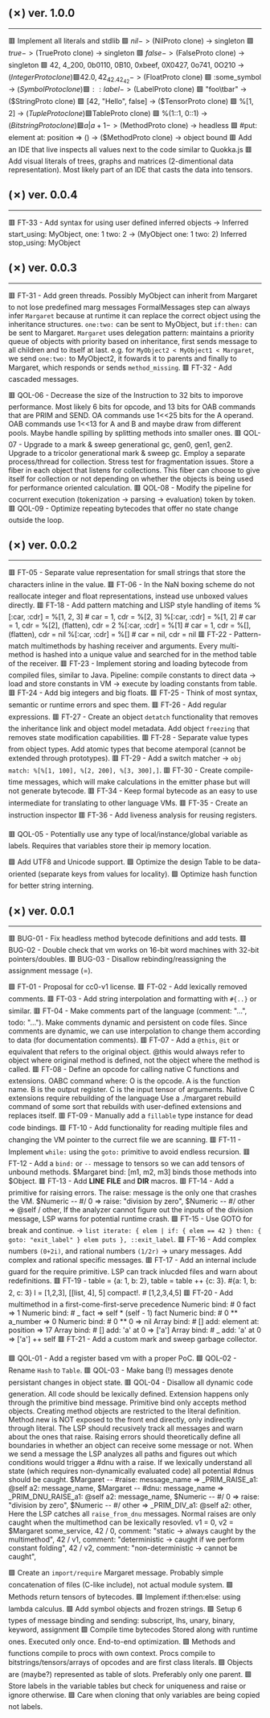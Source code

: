 ## (✗) ver. 1.0.0
-----------------
  🟥 Implement all literals and stdlib
    🟩 $nil                                                  -> ($NilProto clone)   -> singleton
    🟩 $true                                                 -> ($TrueProto clone)  -> singleton
    🟩 $false                                                -> ($FalseProto clone) -> singleton
    🟩 42, 4_200, 0b0110, 0B10, 0xbeef, 0X0427, 0o741, 0O210 -> ($IntegerProto clone)
    🟩 42.0, 42_42.42_42                                     -> ($FloatProto clone)
    🟩 :some_symbol                                          -> ($SymbolProto clone)
    🟩 ::label                                               -> ($LabelProto clone)
    🟩 "foo\tbar"                                            -> ($StringProto clone)
    🟩 [42, "Hello", false]                                  -> ($TensorProto clone)
    🟩 %[1, 2]                                               -> ($TupleProto clone)
    🟩 %{"a": 1, b: 2}                                       -> ($TableProto clone)
    🟩 %(1::1, 0::1)                                         -> ($BitstringProto clone)
    🟩 {a | a + 1}                                           -> ($MethodProto clone) -> headless
    🟩 #put: element at: position => ()                      -> ($MethodProto clone) -> object bound
  🟥 Add an IDE that live inspects all values next to the code similar to Quokka.js
  🟥 Add visual literals of trees, graphs and matrices (2-dimentional data representation).
     Most likely part of an IDE that casts the data into tensors.

## (✗) ver. 0.0.4
-----------------
  🟥 FT-33 - Add syntax for using user defined inferred objects -> Inferred start_using: MyObject, one: 1 two: 2   -> (MyObject one: 1 two: 2) Inferred stop_using: MyObject

## (✗) ver. 0.0.3
-----------------
  🟥 FT-31 - Add green threads.
     Possibly MyObject can inherit from Margaret to not lose predefined marg messages
     FormalMessages step can always infer `Margaret` because at runtime it can replace the correct object using the inheritance structures.
     `one:two:` can be sent to MyObject, but `if:then:` can be sent to Margaret.
     `Margaret` uses delegation pattern: maintains a priority queue of objects with priority based on inheritance, first sends message to all children and to itself at last.
     e.g. for `MyObject2 < MyObject1 < Margaret`, we send `one:two:` to MyObject2, it fowards it to parents and finally to Margaret, which responds or sends `method_missing`.
  🟥 FT-32 - Add cascaded messages.

  🟥 QOL-06 - Decrease the size of the Instruction to 32 bits to imporove performance.
              Most likely 6 bits for opcode, and 13 bits for OAB commands that are PRIM and SEND.
              OA commands use 1<<25 bits for the A operand.
              OAB commands use 1<<13 for A and B and maybe draw from different pools.
              Maybe handle spilling by splitting methods into smaller ones.
  🟥 QOL-07 - Upgrade to a mark & sweep generational gc, gen0, gen1, gen2.
              Upgrade to a tricolor generational mark & sweep gc.
              Employ a separate process/thread for collection.
              Stress test for fragmentation issues.
              Store a fiber in each object that listens for collections.
              This fiber can choose to give itself for collection or not depending on whether the objects is being used for performance oriented calculation.
  🟥 QOL-08 - Modify the pipeline for cocurrent execution (tokenization -> parsing -> evaluation) token by token.
  🟥 QOL-09 - Optimize repeating bytecodes that offer no state change outside the loop.

## (✗) ver. 0.0.2
-----------------
  🟥 FT-05 - Separate value representation for small strings that store the characters inline in the value.
  🟥 FT-06 - In the NaN boxing scheme do not reallocate integer and float representations, instead use unboxed values directly.
  🟥 FT-18 - Add pattern matching and LISP style handling of items
             %[:car, :cdr] = %[1, 2, 3] # car = 1, cdr = %[2, 3]
             %[:car, :cdr] = %[1, 2] # car = 1, cdr = %[2], (flatten), cdr = 2
             %[:car, :cdr] = %[1] # car = 1, cdr = %[], (flatten), cdr = nil
             %[:car, :cdr] = %[] # car = nil, cdr = nil
  🟥 FT-22 - Pattern-match multimethods by hashing receiver and arguments.
             Every multi-method is hashed into a unique value and searched for in the method table of the receiver.
  🟥 FT-23 - Implement storing and loading bytecode from compiled files, similar to Java.
             Pipeline: compile constants to direct data -> load and store constants in VM -> execute by loading constants from table.
  🟥 FT-24 - Add big integers and big floats.
  🟥 FT-25 - Think of most syntax, semantic or runtime errors and spec them. 
  🟥 FT-26 - Add regular expressions.
  🟥 FT-27 - Create an object `detatch` functionality that removes the inheritance link and object model metadata.
             Add object `freezing` that removes state modification capabilities.
  🟥 FT-28 - Separate value types from object types.
             Add atomic types that become atemporal (cannot be extended through prototypes).
  🟥 FT-29 - Add a switch matcher -> `obj match: %[%[1, 100], %[2, 200], %[3, 300],]`.
  🟥 FT-30 - Create compile-time messages, which will make calculations in the emitter phase but will not generate bytecode.
  🟥 FT-34 - Keep formal bytecode as an easy to use intermediate for translating to other language VMs.
  🟥 FT-35 - Create an instruction inspector
  🟥 FT-36 - Add liveness analysis for reusing registers.

  🟥 QOL-05 - Potentially use any type of local/instance/global variable as labels.  Requires that variables store their ip memory location.

  🟩 Add UTF8 and Unicode support.
  🟩 Optimize the design Table to be data-oriented (separate keys from values for locality).
  🟩 Optimize hash function for better string interning.

## (✗) ver. 0.0.1
-----------------
  🟥 BUG-01 - Fix headless method bytecode definitions and add tests.
  🟥 BUG-02 - Double check that vm works on 16-bit word machines with 32-bit pointers/doubles.
  🟥 BUG-03 - Disallow rebinding/reassigning the assignment message (=).

  🟩 FT-01 - Proposal for cc0-v1 license.
  🟥 FT-02 - Add lexically removed comments.
  🟥 FT-03 - Add string interpolation and formatting with `#{..}` or similar.
  🟥 FT-04 - Make comments part of the language (comment: "...", todo: "...").
             Make comments dynamic and persistent on code files.
             Since comments are dynamic, we can use interpolation to change them according to data (for documentation comments).
  🟥 FT-07 - Add a `@this`, `@it` or equivalent that refers to the original object.
             @this would always refer to object where original method is defined,
             not the object where the method is called.
  🟥 FT-08 - Define an opcode for calling native C functions and extensions.
             OABC command where:
               O is the opcode.
               A is the function name.
               B is the output register.
               C is the input tensor of arguments.
             Native C extensions require rebuilding of the language
             Use a ./margaret rebuild command of some sort that rebuilds with user-defined extensions and replaces itself.
  🟥 FT-09 - Manually add a `fillable` type instance for dead code bindings.
  🟥 FT-10 - Add functionality for reading multiple files and changing the VM pointer to the currect file we are scanning.
  🟥 FT-11 - Implement `while:` using the `goto:` primitive to avoid endless recursion.
  🟥 FT-12 - Add a `bind:` or `--` message to tensors so we can add tensors of unbound methods.
             $Margaret bind: [m1, m2, m3] binds those methods into $Object.
  🟥 FT-13 - Add __LINE__ __FILE__ and __DIR__ macros.
  🟥 FT-14 - Add a primitive for raising errors.  The raise: message is the only one that crashes the VM.
             $Numeric -- #/ 0 => raise: "division by zero",
             $Numeric -- #/ other => @self / other,
             If the analyzer cannot figure out the inputs of the division message, LSP warns for potential runtime crash.
  🟩 FT-15 - Use GOTO for break and continue. -> `list iterate: { elem | if: { elem == 42 } then: { goto: "exit_label" } elem puts }, ::exit_label`.
  🟥 FT-16 - Add complex numbers `(0+2i)`, and rational numbers `(1/2r)` -> unary messages.
             Add complex and rational specific messages.
  🟥 FT-17 - Add an internal include guard for the require primitive.
             LSP can track inlucded files and warn about redefinitions.
  🟥 FT-19 - table = {a: 1, b: 2}, table = table ++ {c: 3}. #{a: 1, b: 2, c: 3}
             l = [1,2,3], [[list, 4], 5] compact!. # [1,2,3,4,5]
  🟥 FT-20 - Add multimethod in a first-come-first-serve precedence
             Numeric bind: # 0 fact => 1
             Numeric bind: # _ fact => self * (self - 1) fact
             Numeric bind: # 0 ** a_number => 0
             Numeric bind: # 0 ** 0 => nil
             Array bind: # [] add: element at: position => 17
             Array bind: # [] add: 'a' at 0 => ['a']
             Array bind: # _ add: 'a' at 0 => ['a'] ++ self
  🟥 FT-21 - Add a custom mark and sweep garbage collector.

  🟩 QOL-01 - Add a register based vm with a proper PoC.
  🟩 QOL-02 - Rename `Hash` to `Table`.
  🟥 QOL-03 - Make bang (!) messages denote persistant changes in object state.
  🟥 QOL-04 - Disallow all dynamic code generation.
              All code should be lexically defined.
              Extension happens only through the primitive bind message.
              Primitive bind only accepts method objects.
              Creating method objects are restricted to the literal definition.
              Method.new is NOT exposed to the front end directly, only indirectly through literal.
              The LSP should recusively track all messages and warn about the ones that raise.
              Raising errors should theoretically define all boundaries in whether an object can receive some message or not.
              When we send a message the LSP analyzes all paths and figures out which conditions would trigger a #dnu with a raise.
              If we lexically understand all state (which requires non-dynamically evaluated code) all potential #dnus should be caught.
                $Margaret -- #raise: message_name => _PRIM_RAISE_a1: @self a2: message_name,
                $Margaret -- #dnu: message_name => _PRIM_DNU_RAISE_a1: @self a2: message_name,
                $Numeric -- #/ 0 => raise: "division by zero",
                $Numeric -- #/ other => _PRIM_DIV_a1: @self a2: other,
              Here the LSP catches all `raise_from_dnu` messages.
              Normal raises are only caught when the multimethod can be lexically resovled.
                v1 = 0,
                v2 = $Margaret some_service,
                42 / 0,  comment: "static            -> always caught by the multimethod",
                42 / v1, comment: "deterministic     -> caught if we perform constant folding",
                42 / v2, comment: "non-deterministic -> cannot be caught",

  🟩 Create an `import/require` Margaret message.
     Probably simple concatenation of files (C-like include), not actual module system.
  🟩 Methods return tensors of bytecodes.
  🟩 Implement if:then:else: using lambda calculus.
  🟩 Add symbol objects and frozen strings.
  🟩 Setup 6 types of message binding and sending:
     subscript, lhs, unary, binary, keyword, assignment
  🟩 Compile time bytecodes
     Stored along with runtime ones.
     Executed only once.
     End-to-end optimization.
  🟩 Methods and functions compile to procs with own context.
     Procs compile to bitstrings/tensors/arrays of opcodes and are first class literals.
  🟩 Objects are (maybe?) represented as table of slots.
     Preferably only one parent.
  🟩 Store labels in the variable tables but check for uniqueness and raise or ignore otherwise.
  🟩 Care when cloning that only variables are being copied not labels.
